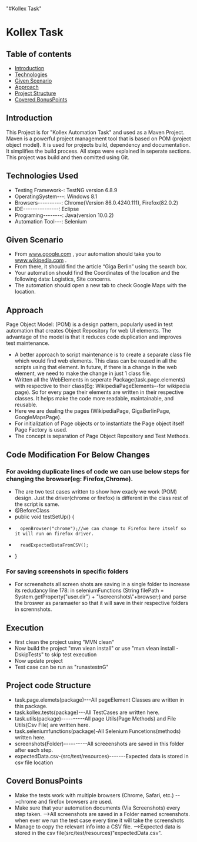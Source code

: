 "#Kollex  Task" 
# Kollex Task
## Table of contents
* [Introduction](#intoduction)
* [Technologies](#technologies)
* [Given Scenario](#givenscenario)
* [Approach](#approach)
* [Project Structure](#projectstructure)
* [Covered BonusPoints](#coveredbonuspoints)

## Introduction
This Project is for "Kollex Automation Task" and used as a Maven Project. Maven is a powerful project management tool that is based on POM (project object model). It is used for projects build, dependency and documentation. It simplifies the build process. All steps were explained in seperate sections. This project was build and then comitted using Git. 
## Technologies Used
* Testing Framework-: TestNG version 6.8.9
* OperatingSystem---: Windows 8.1
* Browsers----------: Chrome(Version 86.0.4240.111), Firefox(82.0.2)
* IDE---------------: Eclipse
* Programing--------: Java(version  10.0.2)
* Automation Tool---: Selenium
## Given Scenario
*    From    www.google.com ,   your   automation   should   take   you   to    www.wikipedia.com .   
*    From   there,   it   should   find   the   article   “Giga   Berlin”   using   the   search   box.  
*    Your   automation   should   find   the   Coordinates   of   the   location   and   the   following   data: Logistics,   Site   concerns.  
*    The   automation   should   open   a   new   tab   to   check   Google   Maps   with   the   location.    

## Approach
Page Object Model: (POM) is a design pattern, popularly used in test automation that creates Object Repository for web UI elements. The advantage of the model is that it reduces code duplication and improves test maintenance.
* A better approach to script maintenance is to create a separate class file which would find web elements. This class can be reused in all the scripts using that element. In future, if there is a change in the web element, we need to make the change in just 1 class file.
* Written all the WebElements in seperate Package(task.page.elements) with respective to their class(Eg: WikipediaPageElements--for wikipedia page). So for every page their elements are written in their respective classes. It helps make the code more readable, maintainable, and reusable.
* Here we are dealing the pages (WikipediaPage, GigaBerlinPage, GoogleMapsPage).
* For initialization of Page objects or to instantiate the Page object itself Page Factory is used.
* The concept is separation of Page Object Repository and Test Methods.
## Code Modification For Below Changes
### For avoidng duplicate lines of code  we can use below steps for changing the browser(eg: Firefox,Chrome). 
* The are two test cases written to show how exacly we work (POM) design. Just the driver(chrome or firefox) is different in the class rest of the script is same.
* @BeforeClass
*	public void testSetUp() {
*		openBrowser("chrome");//we can change to Firefox here itself so it will run on firefox driver.
*		readExpectedDataFromCSV();
*	}
### For saving screenshots in specific folders
* For screenshots all screen shots are saving in a single folder to increase its redudancy line 178: in seleniumFunctions (String filePath = System.getProperty("user.dir") + "\\screenshots\\"+browser;) and parse the broswer as paramaeter so that it will save in their respective folders in scrennshots.

## Execution
* first clean the project using "MVN clean"
* Now build the project  "mvn vlean install" or use "mvn vlean install -DskipTests" to skip test execution
* Now update project
* Test case can be run as "runastestnG"

## Project code Structure
* task.page.elemets(package)---All pageElement Classes are written in this package.
* task.kollex.tests(package)---All TestCases are written here.
* task.utils(package)----------All page Utils(Page Methods) and File Utils(Csv File) are written here.
* task.seleniumfunctions(package)-All Selenium Funcetions(methods) written here.
* screenshots(Folder)----------All screeenshots are saved in this folder after each step.
* expectedData.csv-(src/test/resources)-------Expected data is stored in csv file location 
## Coverd BonusPoints
* Make the tests work with multiple browsers  (Chrome,  Safari,  etc.)
-->chrome and firefox browsers are used.
* Make sure that your automation documents (Via  Screenshots)   every   step   taken.
-->All screenshots are saved in a Folder named screenshots. when ever we run the test case every time it will take the screenshots
* Manage to copy the relevant info into a CSV file.
-->Expected data is stored in the csv file(src/test/resources)"expectedData.csv".



